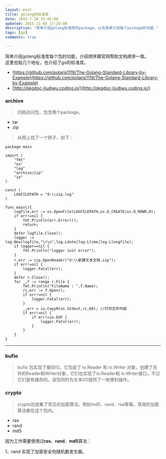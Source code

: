 ```yaml
---
layout: post
title: golang的标准库
date: 2015-7-28 15:05:00
updated: 2015-11-05 17:20:00
description: "简单介绍golang标准库的package，以及简单介绍每个package的功能."
tags: [go]
comments: true

---
```


简单介绍golang标准库每个包的功能，介绍顺序跟官网帮助文档顺序一致。  
这里也贴几个地址，也介绍了go的标准库。

- [https://github.com/polaris1119/The-Golang-Standard-Library-by-Example](https://github.com/polaris1119/The-Golang-Standard-Library-by-Example) 
- [http://pkgdoc-liudiwu.coding.io/](http://pkgdoc-liudiwu.coding.io/)


### archive
>归档访问包，包含两个package。

- tar
- zip

> 从网上找了一个例子，如下：
	
	package main
	
	import (
		"fmt"
		"os"
		"log"
		"archive/zip"
		"io"
	)
	
	const (
		LOGFILEPATH = "d:\\zip.log"
	)
	
	func main(){
		logfile,err := os.OpenFile(LOGFILEPATH,os.O_CREATE|os.O_RDWR,0);
		if err!=nil {
			fmt.Println(err.Error());
			return;
		}
		defer logfile.Close();
		logger := log.New(logfile,"\r\n",log.Ldate|log.Ltime|log.Llongfile);
		if logger==nil {
			fmt.Println("logger init error");
		}
		r,err := zip.OpenReader("d:\\新建文本文档.zip");
		if err!=nil {
			logger.Fatal(err);
		}
		defer r.Close();
		for _,f := range r.File {
			fmt.Println("FileName : ",f.Name);
			rc,err := f.Open();
			if err!=nil {
				logger.Fatal(err);
			}
			_,err = io.CopyN(os.Stdout,rc,68); //打印文件内容
			if err!=nil {
				if err!=io.EOF {
					logger.Fatal(err);
				}
			}
		}
	}

---

### bufio
>bufio 包实现了缓存IO。它包装了 io.Reader 和 io.Writer 对象，创建了另外的Reader和Writer对象，它们也实现了io.Reader和	io.Writer接口，不过它们是有缓存的。该包同时为文本I/O提供了一些便利操作。

### crypto
>crypto包收集了常见的加密算法。例如md5、rand、rsa等等。常用的加密算法都在这个包内。

- ras
- rand 
- md5

因为工作需要使用过**ras**、**rand**、**md5**算法：

1、rand 实现了加密安全伪随机数发生器。